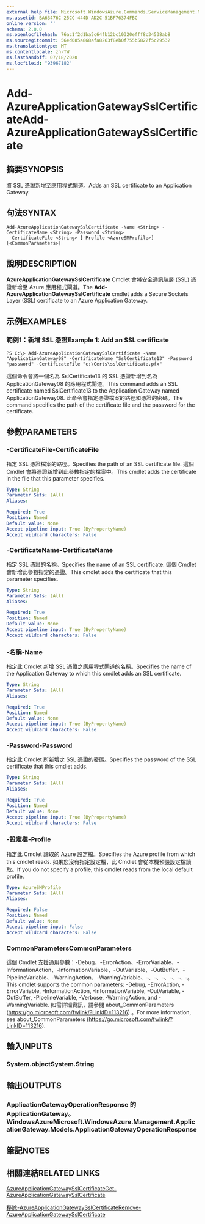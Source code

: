 ```yaml
---
external help file: Microsoft.WindowsAzure.Commands.ServiceManagement.Network.dll-Help.xml
ms.assetid: BA63476C-25CC-444D-AD2C-51BF76374FBC
online version: ''
schema: 2.0.0
ms.openlocfilehash: 76ac1f2d1ba5c64fb12bc10320efff8c34538ab8
ms.sourcegitcommit: 56ed085a868afa8263f8eb0f755b5822f5c29532
ms.translationtype: MT
ms.contentlocale: zh-TW
ms.lasthandoff: 07/18/2020
ms.locfileid: "93967182"
---
```

# <span data-ttu-id="be261-101">Add-AzureApplicationGatewaySslCertificate</span><span class="sxs-lookup"><span data-stu-id="be261-101">Add-AzureApplicationGatewaySslCertificate</span></span>

## <span data-ttu-id="be261-102">摘要</span><span class="sxs-lookup"><span data-stu-id="be261-102">SYNOPSIS</span></span>
<span data-ttu-id="be261-103">將 SSL 憑證新增至應用程式閘道。</span><span class="sxs-lookup"><span data-stu-id="be261-103">Adds an SSL certificate to an Application Gateway.</span></span>

## <span data-ttu-id="be261-104">句法</span><span class="sxs-lookup"><span data-stu-id="be261-104">SYNTAX</span></span>

```
Add-AzureApplicationGatewaySslCertificate -Name <String> -CertificateName <String> -Password <String>
 -CertificateFile <String> [-Profile <AzureSMProfile>] [<CommonParameters>]
```

## <span data-ttu-id="be261-105">說明</span><span class="sxs-lookup"><span data-stu-id="be261-105">DESCRIPTION</span></span>
<span data-ttu-id="be261-106">**AzureApplicationGatewaySslCertificate** Cmdlet 會將安全通訊端層 (SSL) 憑證新增至 Azure 應用程式閘道。</span><span class="sxs-lookup"><span data-stu-id="be261-106">The **Add-AzureApplicationGatewaySslCertificate** cmdlet adds a Secure Sockets Layer (SSL) certificate to an Azure Application Gateway.</span></span>

## <span data-ttu-id="be261-107">示例</span><span class="sxs-lookup"><span data-stu-id="be261-107">EXAMPLES</span></span>

### <span data-ttu-id="be261-108">範例1：新增 SSL 憑證</span><span class="sxs-lookup"><span data-stu-id="be261-108">Example 1: Add an SSL certificate</span></span>
```
PS C:\> Add-AzureApplicationGatewaySslCertificate -Name "ApplicationGateway08" -CertificateName "SslCertificate13" -Password "password" -CertificateFile "c:\Certs\sslCertificate.pfx"
```

<span data-ttu-id="be261-109">這個命令會將一個名為 SslCertificate13 的 SSL 憑證新增到名為 ApplicationGateway08 的應用程式閘道。</span><span class="sxs-lookup"><span data-stu-id="be261-109">This command adds an SSL certificate named SslCertificate13 to the Application Gateway named ApplicationGateway08.</span></span>
<span data-ttu-id="be261-110">此命令會指定憑證檔案的路徑和憑證的密碼。</span><span class="sxs-lookup"><span data-stu-id="be261-110">The command specifies the path of the certificate file and the password for the certificate.</span></span>

## <span data-ttu-id="be261-111">參數</span><span class="sxs-lookup"><span data-stu-id="be261-111">PARAMETERS</span></span>

### <span data-ttu-id="be261-112">-CertificateFile</span><span class="sxs-lookup"><span data-stu-id="be261-112">-CertificateFile</span></span>
<span data-ttu-id="be261-113">指定 SSL 憑證檔案的路徑。</span><span class="sxs-lookup"><span data-stu-id="be261-113">Specifies the path of an SSL certificate file.</span></span>
<span data-ttu-id="be261-114">這個 Cmdlet 會將憑證新增到此參數指定的檔案中。</span><span class="sxs-lookup"><span data-stu-id="be261-114">This cmdlet adds the certificate in the file that this parameter specifies.</span></span>

```yaml
Type: String
Parameter Sets: (All)
Aliases: 

Required: True
Position: Named
Default value: None
Accept pipeline input: True (ByPropertyName)
Accept wildcard characters: False
```

### <span data-ttu-id="be261-115">-CertificateName</span><span class="sxs-lookup"><span data-stu-id="be261-115">-CertificateName</span></span>
<span data-ttu-id="be261-116">指定 SSL 憑證的名稱。</span><span class="sxs-lookup"><span data-stu-id="be261-116">Specifies the name of an SSL certificate.</span></span>
<span data-ttu-id="be261-117">這個 Cmdlet 會新增此參數指定的憑證。</span><span class="sxs-lookup"><span data-stu-id="be261-117">This cmdlet adds the certificate that this parameter specifies.</span></span>

```yaml
Type: String
Parameter Sets: (All)
Aliases: 

Required: True
Position: Named
Default value: None
Accept pipeline input: True (ByPropertyName)
Accept wildcard characters: False
```

### <span data-ttu-id="be261-118">-名稱</span><span class="sxs-lookup"><span data-stu-id="be261-118">-Name</span></span>
<span data-ttu-id="be261-119">指定此 Cmdlet 新增 SSL 憑證之應用程式閘道的名稱。</span><span class="sxs-lookup"><span data-stu-id="be261-119">Specifies the name of the Application Gateway to which this cmdlet adds an SSL certificate.</span></span>

```yaml
Type: String
Parameter Sets: (All)
Aliases: 

Required: True
Position: Named
Default value: None
Accept pipeline input: True (ByPropertyName)
Accept wildcard characters: False
```

### <span data-ttu-id="be261-120">-Password</span><span class="sxs-lookup"><span data-stu-id="be261-120">-Password</span></span>
<span data-ttu-id="be261-121">指定此 Cmdlet 所新增之 SSL 憑證的密碼。</span><span class="sxs-lookup"><span data-stu-id="be261-121">Specifies the password of the SSL certificate that this cmdlet adds.</span></span>

```yaml
Type: String
Parameter Sets: (All)
Aliases: 

Required: True
Position: Named
Default value: None
Accept pipeline input: True (ByPropertyName)
Accept wildcard characters: False
```

### <span data-ttu-id="be261-122">-設定檔</span><span class="sxs-lookup"><span data-stu-id="be261-122">-Profile</span></span>
<span data-ttu-id="be261-123">指定此 Cmdlet 讀取的 Azure 設定檔。</span><span class="sxs-lookup"><span data-stu-id="be261-123">Specifies the Azure profile from which this cmdlet reads.</span></span>
<span data-ttu-id="be261-124">如果您沒有指定設定檔，此 Cmdlet 會從本機預設設定檔讀取。</span><span class="sxs-lookup"><span data-stu-id="be261-124">If you do not specify a profile, this cmdlet reads from the local default profile.</span></span>

```yaml
Type: AzureSMProfile
Parameter Sets: (All)
Aliases: 

Required: False
Position: Named
Default value: None
Accept pipeline input: False
Accept wildcard characters: False
```

### <span data-ttu-id="be261-125">CommonParameters</span><span class="sxs-lookup"><span data-stu-id="be261-125">CommonParameters</span></span>
<span data-ttu-id="be261-126">這個 Cmdlet 支援通用參數：-Debug、-ErrorAction、-ErrorVariable、-InformationAction、-InformationVariable、-OutVariable、-OutBuffer、-PipelineVariable、-WarningAction、-WarningVariable、-、-、-、-、-、-。</span><span class="sxs-lookup"><span data-stu-id="be261-126">This cmdlet supports the common parameters: -Debug, -ErrorAction, -ErrorVariable, -InformationAction, -InformationVariable, -OutVariable, -OutBuffer, -PipelineVariable, -Verbose, -WarningAction, and -WarningVariable.</span></span> <span data-ttu-id="be261-127">如需詳細資訊，請參閱 about_CommonParameters (https://go.microsoft.com/fwlink/?LinkID=113216) 。</span><span class="sxs-lookup"><span data-stu-id="be261-127">For more information, see about_CommonParameters (https://go.microsoft.com/fwlink/?LinkID=113216).</span></span>

## <span data-ttu-id="be261-128">輸入</span><span class="sxs-lookup"><span data-stu-id="be261-128">INPUTS</span></span>

### <span data-ttu-id="be261-129">System.object</span><span class="sxs-lookup"><span data-stu-id="be261-129">System.String</span></span>

## <span data-ttu-id="be261-130">輸出</span><span class="sxs-lookup"><span data-stu-id="be261-130">OUTPUTS</span></span>

### <span data-ttu-id="be261-131">ApplicationGatewayOperationResponse 的 ApplicationGateway。 WindowsAzure</span><span class="sxs-lookup"><span data-stu-id="be261-131">Microsoft.WindowsAzure.Management.ApplicationGateway.Models.ApplicationGatewayOperationResponse</span></span>

## <span data-ttu-id="be261-132">筆記</span><span class="sxs-lookup"><span data-stu-id="be261-132">NOTES</span></span>

## <span data-ttu-id="be261-133">相關連結</span><span class="sxs-lookup"><span data-stu-id="be261-133">RELATED LINKS</span></span>

[<span data-ttu-id="be261-134">AzureApplicationGatewaySslCertificate</span><span class="sxs-lookup"><span data-stu-id="be261-134">Get-AzureApplicationGatewaySslCertificate</span></span>](./Get-AzureApplicationGatewaySslCertificate.md)

[<span data-ttu-id="be261-135">移除-AzureApplicationGatewaySslCertificate</span><span class="sxs-lookup"><span data-stu-id="be261-135">Remove-AzureApplicationGatewaySslCertificate</span></span>](./Remove-AzureApplicationGatewaySslCertificate.md)
